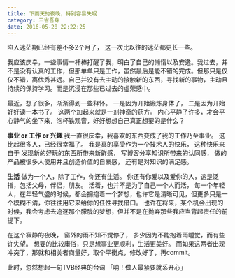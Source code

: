 ```yaml
---
title: 下雨天的夜晚，特别容易失眠
category: 三省吾身
date: 2016-05-28 22:22:25
---
```


陷入迷茫期已经有差不多2个月了，
这一次比以往的迷茫都更长一些。

我应该庆幸，一些事情一杆棒打醒了我，明白了自己的懒惰以及安逸。我过去，并不是没有认真的工作，但那单单只是工作，虽然最后是能不错的完成。但那只是仅仅不错，离优秀甚远。自己并没有去主动的接触新的东西，寻找新的事物，主动且持续的保持学习。而是沉浸在那些已过去的虚荣感中。

最近，想了很多，渐渐得到一些释怀。
一是因为开始锻炼身体了，
二是因为开始好好读一本书了。
这两个加起来就是一剂神奇的药方。
内心平静了许多，才会平心静气的坐下来，泡杯铁观音，好好想想自己真正想要的是什么？

**事业 or 工作 or 兴趣**
我一直很庆幸，我喜欢的东西变成了我的工作乃至事业。
这比起很多人，已经很幸福了。
我是真的享受作为一个技术人的快乐，
这种快乐来自于
发现新的好玩的东西所带来新鲜感，
写博客分享知识所带来的认同感，
做的产品被很多人使用并且创造价值的自豪感，
还有是对知识的满足感。

**生活**
做为一个人，除了工作，你还有生活。
你还有你爱以及爱你的人，这是泛指，包括父母，伴侣，朋友。
活着，也并不是为了自己一个人而活，
每一个年轻人，在年轻气盛的时候，都会拥抱着一个梦想，也许它是清晰可见，但更多只是一个模糊不清，你往往用它来给你的任性寻找借口。
也许在将来，某个机会出现的时候，我会考虑去追逐那个朦胧的梦想，但并不是在抛弃那些我应当背起责任的前提下。

在这个寂静的夜晚，
窗外的雨不知不觉停了，
多少因为不能抱着雨睡觉，而有些许失望。
想要的比较庸俗，只是想事业更顺利，生活更美好。
而如果这两者出现冲突了，那就和相关者商量好，取个平衡点，修改好了，再commit。

此时，忽然想起一句TVB经典的台词
「呐！做人最紧要就系开心」